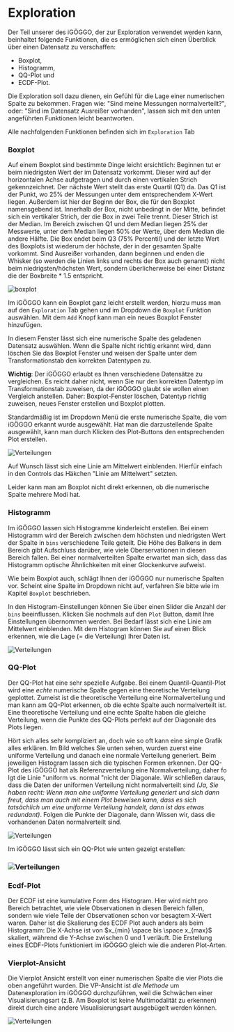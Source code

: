 # Exploration

Der Teil unserer des iGÖGGO, der zur Exploration verwendet werden kann, beinhaltet folgende Funktionen, die es ermöglichen sich einen Überblick über einen Datensatz zu verschaffen: 

* Boxplot,
* Histogramm,
* QQ-Plot und
* ECDF-Plot.

Die Exploration soll dazu dienen, ein Gefühl für die Lage einer numerischen Spalte zu bekommen. Fragen wie: "Sind meine Messungen normalverteilt?", oder: "Sind im Datensatz Ausreißer vorhanden", lassen sich mit den unten angeführten Funktionen leicht beantworten.

Alle nachfolgenden Funktionen befinden sich im `Exploration` Tab



### Boxplot

Auf einem Boxplot sind bestimmte Dinge leicht ersichtlich: Beginnen tut er beim niedrigsten Wert der im Datensatz vorkommt. Dieser wird auf der horizontalen Achse aufgetragen und durch einen vertikalen Strich gekennzeichnet. Der nächste Wert stellt das erste Quartil (Q1) da. Das Q1 ist der Punkt, wo 25% der Messungen unter dem entsprechendem X-Wert liegen. Außerdem ist hier der Beginn der Box, die für den Boxplot namensgebend ist. Innerhalb der Box, nicht unbedingt in der Mitte, befindet sich ein vertikaler Strich, der die Box in zwei Teile trennt. Dieser Strich ist der Median. Im Bereich zwischen Q1 und dem Median liegen 25% der Messwerte, unter dem Median liegen 50% der Werte, über dem Median die andere Hälfte. Die Box endet beim Q3 (75% Percentil) und der letzte Wert des Boxplots ist wiederum der höchste, der in der gesamten Spalte vorkommt. Sind Ausreißer vorhanden, dann beginnen und enden die Whisker (so werden die Linien links und rechts der Box auch genannt) nicht beim niedrigsten/höchsten Wert, sondern überlicherweise bei einer Distanz die der Boxbreite * 1.5 entspricht. 

![boxplot](./img/boxplot.jpg)

Im iGÖGGO kann ein Boxplot ganz leicht erstellt werden, hierzu muss man auf den `Exploration` Tab gehen und im Dropdown die `Boxplot` Funktion auswählen. Mit dem `Add` Knopf kann man ein neues Boxplot Fenster hinzufügen.

In diesem Fenster lässt sich eine numerische Spalte des geladenen Datensatz auswählen. Wenn die Spalte nicht richtig erkannt wird, dann löschen Sie das Boxplot Fenster und weisen der Spalte unter dem Transformationstab den korrekten Datentypen zu.

**Wichtig**: Der iGÖGGO erlaubt es Ihnen verschiedene Datensätze zu vergleichen. Es reicht daher nicht, wenn Sie nur den korrekten Datentyp im Transformationstab zuweisen, da der iGÖGGO glaubt sie wollen einen Vergleich anstellen. Daher: Boxplot-Fenster löschen, Datentyp richtig zuweisen, neues Fenster erstellen und Boxplot plotten.

Standardmäßig ist im Dropdown Menü die erste numerische Spalte, die vom iGÖGGO erkannt wurde ausgewählt. Hat man die darzustellende Spalte ausgewählt, kann man durch Klicken des Plot-Buttons den entsprechenden Plot erstellen.

![Verteilungen](./img/boxplot.gif)

Auf Wunsch lässt sich eine Linie am Mittelwert einblenden. Hierfür einfach in den Controls das Häkchen "Linie am Mittelwert" setzten. 

Leider kann man am Boxplot nicht direkt erkennen, ob die numerische Spalte mehrere Modi hat. 



### Histogramm

Im iGÖGGO lassen sich Histogramme kinderleicht erstellen. Bei einem Histogramm wird der Bereich zwischen dem höchsten und niedrigsten Wert der Spalte in `bins` verschiedene Teile geteilt. Die Höhe des Balkens in dem Bereich gibt Aufschluss darüber, wie viele Oberservationen in diesen Bereich fallen. Bei einer normalverteilten Spalte erwartet man sich, dass das Histogramm optische Ähnlichkeiten mit einer Glockenkurve aufweist. 

Wie beim Boxplot auch, schlägt Ihnen der iGÖGGO nur numerische Spalten vor. Scheint eine Spalte im Dropdown nicht auf, verfahren Sie bitte wie im Kapitel `Boxplot` beschrieben.

In den Histogram-Einstellungen können Sie über einen Slider die Anzahl der `bins` beeinflussen. Klicken Sie nochmals auf den `Plot` Button, damit Ihre Einstellungen übernommen werden. Bei Bedarf lässt sich eine Linie am Mittelwert einblenden.  Mit dem Histogram können Sie auf einen Blick erkennen, wie die Lage (= die Verteilung) Ihrer Daten ist. 

![Verteilungen](./img/histogramm.gif)

### QQ-Plot

Der QQ-Plot hat eine sehr spezielle Aufgabe. Bei einem Quantil-Quantil-Plot wird eine *echte* numerische Spalte gegen eine theoretische Verteilung geplottet. Zumeist ist die theoretische Verteilung eine Normalverteilung und man kann am QQ-Plot erkennen, ob die echte Spalte auch normalverteilt ist. Eine theoretische Verteilung und eine echte Spalte haben die gleiche Verteilung, wenn die Punkte des QQ-Plots perfekt auf der Diagonale des Plots liegen. 

Hört sich alles sehr kompliziert an, doch wie so oft kann eine simple Grafik alles erklären. Im Bild welches Sie unten sehen, wurden zuerst eine uniforme Verteilung und danach eine normale Verteilung generiert. Beim jeweiligen Histogram lassen sich die typischen Formen erkennen. Der QQ-Plot des iGÖGGO hat als Referenzverteilung eine Normalverteilung, daher fo lgt die Linie "uniform vs. normal "nicht der Diagonale. Wir schließen daraus, dass die Daten der uniformen Verteilung nicht normalverteilt sind *(Ja, Sie haben recht: Wenn man eine uniforme Verteilung generiert und sich dann freut, dass man auch mit einem Plot beweisen kann, dass es sich tatsächlich um eine uniforme Verteilung handelt, dann ist das etwas redundant)*. Folgen die Punkte der Diagonale, dann Wissen wir, dass die vorhandenen Daten normalverteilt sind. 

![Verteilungen](./img/example.png)

Im iGÖGGO lässt sich ein QQ-Plot wie unten gezeigt erstellen:

### ![Verteilungen](./img/qq.gif)

### Ecdf-Plot

Der ECDF ist eine kumulative Form des Histogram. Hier wird nicht pro Bereich betrachtet, wie viele Observationen in diesen Bereich fallen, sondern wie viele Teile der Observationen schon vor besagtem X-Wert waren. Daher ist die Skalierung des ECDF Plot auch anders als beim Histogramm: Die X-Achse ist von $x_{min} \space bis \space x_{max}$ skaliert, während die Y-Achse zwischen 0 und 1 verläuft. Die Erstellung eines ECDF-Plots funktioniert im iGÖGGO gleich wie die anderen Plot-Arten.

### Vierplot-Ansicht

Die Vierplot Ansicht erstellt von einer numerischen Spalte die vier Plots die oben angeführt wurden. Die VP-Ansicht ist *die Methode* um Datenexploration im iGÖGGO durchzuführen, weil die Schwächen einer Visualisierungsart (z.B. Am Boxplot ist keine Multimodalität zu erkennen) direkt durch eine andere Visualisierungsart ausgebügelt werden können.

![Verteilungen](./img/fp.png)

